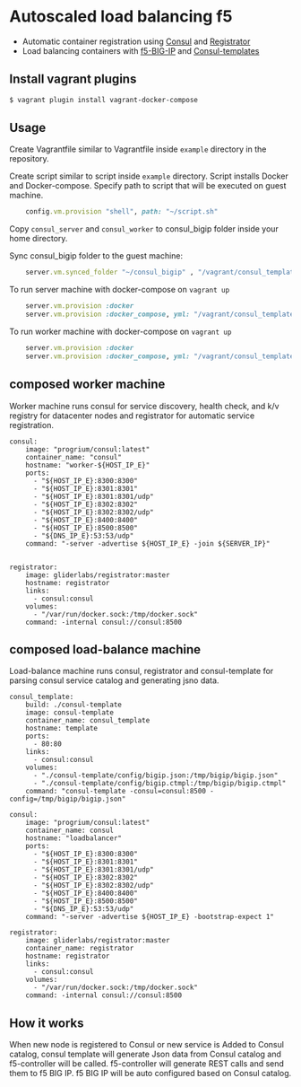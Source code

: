 # Autoscaled load balancing f5

* Automatic container registration using [Consul](https://hub.docker.com/r/progrium/consul/) and [Registrator](https://hub.docker.com/r/gliderlabs/registrator/)
* Load balancing containers with [f5-BIG-IP](https://f5.com) and [Consul-templates](https://github.com/hashicorp/consul-template)

## Install vagrant plugins

```bash
$ vagrant plugin install vagrant-docker-compose
```

## Usage

Create Vagrantfile similar to Vagrantfile inside `example` directory in the repository.

Create script similar to script inside `example` directory. Script installs Docker and Docker-compose.
Specify path to script that will be executed on guest machine.

```ruby
	config.vm.provision "shell", path: "~/script.sh"
```

Copy `consul_server` and `consul_worker` to consul_bigip folder inside your home directory.

Sync consul_bigip folder to the guest machine:

```ruby
	server.vm.synced_folder "~/consul_bigip" , "/vagrant/consul_template"
```
To run server machine with docker-compose on `vagrant up`

```ruby
	server.vm.provision :docker
  	server.vm.provision :docker_compose, yml: "/vagrant/consul_template/consul_server/docker-compose.yml", rebuild: true, run: "always"
```

To run worker machine with docker-compose on `vagrant up`

```ruby
	server.vm.provision :docker
  	server.vm.provision :docker_compose, yml: "/vagrant/consul_template/consul_worker/docker-compose.yml", rebuild: true, run: "always"
```

## composed worker machine
Worker machine runs consul for service discovery, health check, and k/v registry for datacenter nodes and registrator for automatic service registration.

	consul:
	    image: "progrium/consul:latest"
	    container_name: "consul"
	    hostname: "worker-${HOST_IP_E}"
	    ports:
	      - "${HOST_IP_E}:8300:8300"
	      - "${HOST_IP_E}:8301:8301"
	      - "${HOST_IP_E}:8301:8301/udp"
	      - "${HOST_IP_E}:8302:8302"
	      - "${HOST_IP_E}:8302:8302/udp"
	      - "${HOST_IP_E}:8400:8400"
	      - "${HOST_IP_E}:8500:8500"
	      - "${DNS_IP_E}:53:53/udp"
	    command: "-server -advertise ${HOST_IP_E} -join ${SERVER_IP}"


	registrator:
	    image: gliderlabs/registrator:master
	    hostname: registrator
	    links:
	      - consul:consul
	    volumes:
	      - "/var/run/docker.sock:/tmp/docker.sock"
	    command: -internal consul://consul:8500

## composed load-balance machine
Load-balance machine runs consul, registrator and consul-template for parsing consul service catalog and generating jsno data.
	
	consul_template:
	    build: ./consul-template
	    image: consul-template
	    container_name: consul_template
	    hostname: template
	    ports:
	      - 80:80
	    links:
	      - consul:consul
	    volumes:
	      - "./consul-template/config/bigip.json:/tmp/bigip/bigip.json"
	      - "./consul-template/config/bigip.ctmpl:/tmp/bigip/bigip.ctmpl"
	    command: "consul-template -consul=consul:8500 -config=/tmp/bigip/bigip.json"

	consul:
	    image: "progrium/consul:latest"
	    container_name: consul
	    hostname: "loadbalancer"
	    ports:
	      - "${HOST_IP_E}:8300:8300"
	      - "${HOST_IP_E}:8301:8301"
	      - "${HOST_IP_E}:8301:8301/udp"
	      - "${HOST_IP_E}:8302:8302"
	      - "${HOST_IP_E}:8302:8302/udp"
	      - "${HOST_IP_E}:8400:8400"
	      - "${HOST_IP_E}:8500:8500"
	      - "${DNS_IP_E}:53:53/udp"
	    command: "-server -advertise ${HOST_IP_E} -bootstrap-expect 1"

	registrator:
	    image: gliderlabs/registrator:master
	    container_name: registrator
	    hostname: registrator
	    links:
	      - consul:consul
	    volumes:
	      - "/var/run/docker.sock:/tmp/docker.sock"
	    command: -internal consul://consul:8500

## How it works

When new node is registered to Consul or new service is Added to Consul catalog, consul template will generate Json data from Consul catalog and f5-controller will be called. f5-controller will generate REST calls and send them to f5 BIG IP. f5 BIG IP will be auto configured based on Consul catalog.